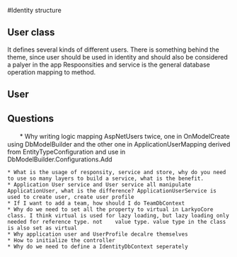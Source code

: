 #Identity structure
## User class
  It defines several kinds of different users. There is something behind the theme, since user should be used in identity and should also be considered a palyer in the app
  Respoonsities and service is the general database operation mapping to method.

## User
## Questions
　　* Why writing logic mapping AspNetUsers twice, one in OnModelCreate using DbModelBuilder and the other one in ApplicationUserMapping derived from EntityTypeConfiguration  and use in DbModelBuilder.Configurations.Add

    * What is the usage of responsity, service and store, why do you need to use so many layers to build a service, what is the benefit.
    * Application User service and User service all manipulate ApplicationUser, what is the difference? ApplicationUserService is used to create user, create user profile
    * If I want to add a team, how should I do TeamDbContext
    * Why do we need to set all the property to virtual in LarkyoCore class. I think virtual is used for lazy loading, but lazy loading only needed for reference type. not    value type. value type in the class is also set as virtual
    * Why application user and UserProfile decalre themselves
    * How to initialize the controller
    * Why do we need to define a IdentityDbContext seperately

